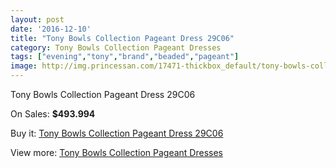 ```yaml
---
layout: post
date: '2016-12-10'
title: "Tony Bowls Collection Pageant Dress 29C06"
category: Tony Bowls Collection Pageant Dresses
tags: ["evening","tony","brand","beaded","pageant"]
image: http://img.princessan.com/17471-thickbox_default/tony-bowls-collection-pageant-dress-29c06.jpg
---
```

Tony Bowls Collection Pageant Dress 29C06

On Sales: **$493.994**
<a href="https://www.princessan.com/en/tony-bowls-collection-pageant-dresses/8233-tony-bowls-collection-pageant-dress-29c06.html"><amp-img layout="responsive" width="600" height="600" src="//img.princessan.com/17471-thickbox_default/tony-bowls-collection-pageant-dress-29c06.jpg" alt="Tony Bowls Collection Pageant Dress 29C06 0" /></a>
<a href="https://www.princessan.com/en/tony-bowls-collection-pageant-dresses/8233-tony-bowls-collection-pageant-dress-29c06.html"><amp-img layout="responsive" width="600" height="600" src="//img.princessan.com/17472-thickbox_default/tony-bowls-collection-pageant-dress-29c06.jpg" alt="Tony Bowls Collection Pageant Dress 29C06 1" /></a>

Buy it: [Tony Bowls Collection Pageant Dress 29C06](https://www.princessan.com/en/tony-bowls-collection-pageant-dresses/8233-tony-bowls-collection-pageant-dress-29c06.html "Tony Bowls Collection Pageant Dress 29C06")

View more: [Tony Bowls Collection Pageant Dresses](https://www.princessan.com/en/66-tony-bowls-collection-pageant-dresses "Tony Bowls Collection Pageant Dresses")